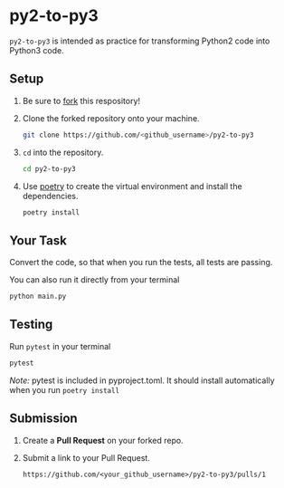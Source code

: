 # py2-to-py3
`py2-to-py3` is intended as practice for transforming Python2 code into Python3 code.

## Setup

1.  Be sure to [fork](https://help.github.com/en/github/getting-started-with-github/fork-a-repo#fork-an-example-repository) this respository!


2.  Clone the forked repository onto your machine.
    ```bash
    git clone https://github.com/<github_username>/py2-to-py3
    ```
3.  `cd` into the repository.
    ```bash
    cd py2-to-py3
    ```
4.  Use [poetry](https://github.com/python-poetry/poetry) to create the virtual environment and install the dependencies.
    ```bash
    poetry install
    ```
## Your Task

Convert the code, so that when you run the tests, all tests are passing.

You can also run it directly from your terminal
```bash
python main.py
```
## Testing
Run `pytest` in your terminal
```bash
pytest
```
*Note:* pytest is included in pyproject.toml. It should install automatically when you run `poetry install`

## Submission
1.  Create a **Pull Request** on your forked repo. 
2.  Submit a link to your Pull Request.

    `https://github.com/<your_github_username>/py2-to-py3/pulls/1`
